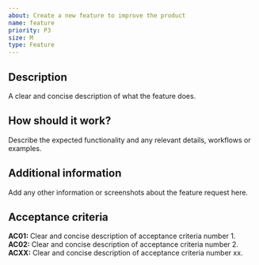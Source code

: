 ```yaml
---
about: Create a new feature to improve the product
name: feature
priority: P3
size: M
type: Feature
---
```


## Description
A clear and concise description of what the feature does.

## How should it work?
Describe the expected functionality and any relevant details, workflows or examples.

## Additional information
Add any other information or screenshots about the feature request here.

## Acceptance criteria
**AC01:** Clear and concise description of acceptance criteria number 1.  
**AC02:** Clear and concise description of acceptance criteria number 2.  
**ACXX:** Clear and concise description of acceptance criteria number xx.  